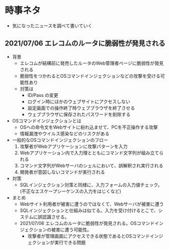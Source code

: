 # 時事ネタ
- 気になったニュースを調べて書いていく

## 2021/07/06 エレコムのルータに脆弱性が発見される
- 背景
    - エレコムが結構前に発売したルータのWeb管理者ページに脆弱性が発見される
    - 脆弱性をつかれるとOSコマンドインジェクションなどの攻撃を受ける可能性あり
    - 対策は
        - ID/Pass の変更
        - ログイン時にほかのウェブサイトにアクセスしない
        - 設定画面での操作終了時ウェブブラウザを終了させる
        - ウェブブラウザに保存されたパスワードを削除する
- OSコマンドインジェクションとは
    - OSへの命令文をWebサイトに紛れ込ませて、PCを不正操作する攻撃
    - 情報漏洩やウイルス感染などのリスクがある
- 一般的なOSコマンドインジェクションのフロー
    1. 攻撃者がWebアプリケーションに攻撃パターンを入力
    2. Webアプリケーション内で入力理とともにコマンド文字列が組み立てられる
    3. コマンド文字列がWebサーバのシェルにおいて、誤解釈され実行される
    4. 開発者が意図しないコマンドが実行される
- 対策
    - SQLインジェクション対策と同様に、入力フォームの入力値チェック。(不正なエスケープシーケンスの入力をはじくなど)
- まとめ
    - Webサイト利用者が被害に遭うのではなくて、Webサーバが被害に遭う
    - SQLインジェクションと仕組みは似てる。入力を受け付けるとこで、システムに誤認識させる。
    - 2021/07/06 エレコムのルータに脆弱性が発見される。OSコマンドインジェクションの被害に遭う可能性。
        - 攻撃者が管理画面にアクセスできる状態であるとOSコマンドインジェクションが実行できる問題
        